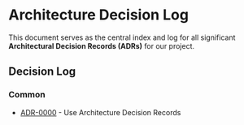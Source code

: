 # Architecture Decision Log

This document serves as the central index and log for all significant **Architectural Decision Records (ADRs)** for our project.

## Decision Log

### Common

* [ADR-0000](0000-use-adrs.md) - Use Architecture Decision Records
